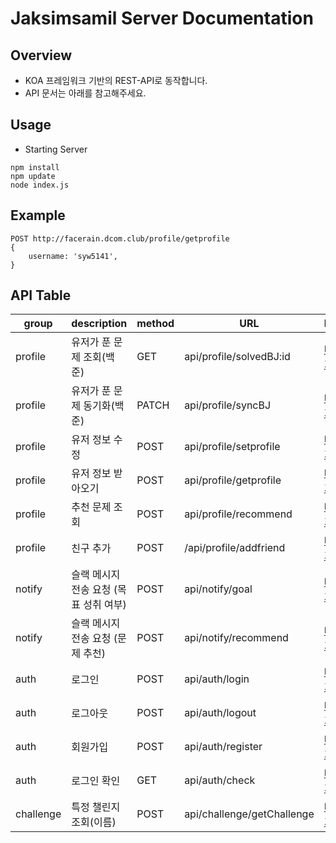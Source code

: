 # Jaksimsamil Server Documentation

## Overview

- KOA 프레임워크 기반의 REST-API로 동작합니다.
- API 문서는 아래를 참고해주세요.

## Usage

- Starting Server

```
npm install
npm update
node index.js
```

## Example

```
POST http://facerain.dcom.club/profile/getprofile
{
    username: 'syw5141',
}
```

## API Table

| group     | description                            | method | URL                        | Detail                                 | Auth      |
| --------- | -------------------------------------- | ------ | -------------------------- | -------------------------------------- | --------- |
| profile   | 유저가 푼 문제 조회(백준)              | GET    | api/profile/solvedBJ:id    | [바로가기](/src/api/profile/README.md) | None      |
| profile   | 유저가 푼 문제 동기화(백준)            | PATCH  | api/profile/syncBJ         | [바로가기](/src/api/profile/README.md) | None      |
| profile   | 유저 정보 수정                         | POST   | api/profile/setprofile     | [바로가기](/src/api/profile/README.md) | JWT TOKEN |
| profile   | 유저 정보 받아오기                     | POST   | api/profile/getprofile     | [바로가기](/src/api/profile/README.md) | JWT       |
| profile   | 추천 문제 조회                         | POST   | api/profile/recommend      | [바로가기](/src/api/profile/README.md) | None      |
| profile   | 친구 추가                              | POST   | /api/profile/addfriend     | [바로가기](/src/api/profile/README.md) | JWT TOKEN |
| notify    | 슬랙 메시지 전송 요청 (목표 성취 여부) | POST   | api/notify/goal            | [바로가기](/src/api/notify/README.md)  | Jwt Token |
| notify    | 슬랙 메시지 전송 요청 (문제 추천)      | POST   | api/notify/recommend       | [바로가기](/src/api/notify/README.md)  | None      |
| auth      | 로그인                                 | POST   | api/auth/login             | [바로가기](/src/api/auth/README.md)    | None      |
| auth      | 로그아웃                               | POST   | api/auth/logout            | [바로가기](/src/api/auth/README.md)    | JWT Token |
| auth      | 회원가입                               | POST   | api/auth/register          | [바로가기](/src/api/auth/README.md)    | None      |
| auth      | 로그인 확인                            | GET    | api/auth/check             | [바로가기](/src/api/auth/README.md)    | None      |
| challenge | 특정 챌린지 조회(이름)                 | POST   | api/challenge/getChallenge | [바로가기]()                           | None      |
